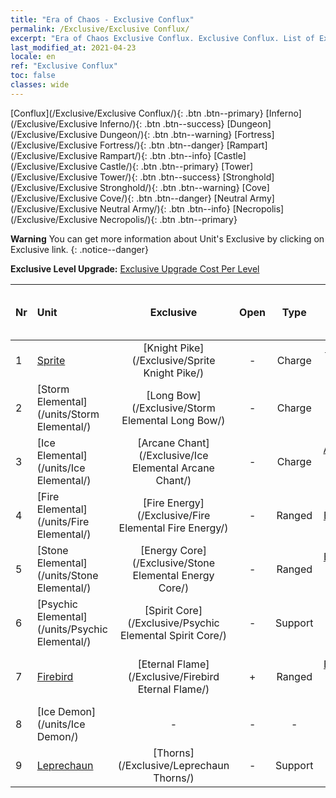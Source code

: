 ```yaml
---
title: "Era of Chaos - Exclusive Conflux"
permalink: /Exclusive/Exclusive Conflux/
excerpt: "Era of Chaos Exclusive Conflux. Exclusive Conflux. List of Exclusive Conflux in Era of Chaos"
last_modified_at: 2021-04-23
locale: en
ref: "Exclusive Conflux"
toc: false
classes: wide
---
```

 [Conflux](/Exclusive/Exclusive Conflux/){: .btn .btn--primary} [Inferno](/Exclusive/Exclusive Inferno/){: .btn .btn--success} [Dungeon](/Exclusive/Exclusive Dungeon/){: .btn .btn--warning} [Fortress](/Exclusive/Exclusive Fortress/){: .btn .btn--danger} [Rampart](/Exclusive/Exclusive Rampart/){: .btn .btn--info} [Castle](/Exclusive/Exclusive Castle/){: .btn .btn--primary} [Tower](/Exclusive/Exclusive Tower/){: .btn .btn--success} [Stronghold](/Exclusive/Exclusive Stronghold/){: .btn .btn--warning} [Cove](/Exclusive/Exclusive Cove/){: .btn .btn--danger} [Neutral Army](/Exclusive/Exclusive Neutral Army/){: .btn .btn--info} [Necropolis](/Exclusive/Exclusive Necropolis/){: .btn .btn--primary} 

**Warning** You can get more information about Unit's Exclusive by clicking on Exclusive link. 
{: .notice--danger}

 **Exclusive Level Upgrade:** [Exclusive Upgrade Cost Per Level](/Exclusive/ExclusiveUpgradeCostPerLevel/)

  | Nr |         Unit        | Exclusive | Open  |    Type   |  Item to Rank UP      |  Skin   |
  |:---|:--------------------|:-------------:|:-----:|:---------:|:---------------------:|:-------:|
  | 1  | [Sprite](/units/Sprite/) | [Knight Pike](/Exclusive/Sprite Knight Pike/) | - | Charge | [Knight Pike Token](/Items/con_916/) | - |
  | 2  | [Storm Elemental](/units/Storm Elemental/) | [Long Bow](/Exclusive/Storm Elemental Long Bow/) | - | Charge | [Long Bow Token](/Items/con_914/) | - |
  | 3  | [Ice Elemental](/units/Ice Elemental/) | [Arcane Chant](/Exclusive/Ice Elemental Arcane Chant/) | - | Charge | [Arcane Chant Token](/Items/con_915/) | - |
  | 4  | [Fire Elemental](/units/Fire Elemental/) | [Fire Energy](/Exclusive/Fire Elemental Fire Energy/) | - | Ranged | [Fire Energy Token](/Items/con_998/) | [Fire Energy Special Skin](/Items/con_666/) |
  | 5  | [Stone Elemental](/units/Stone Elemental/) | [Energy Core](/Exclusive/Stone Elemental Energy Core/) | - | Ranged | [Energy Core Token](/Items/con_999/) | [Energy Core Special Skin](/Items/con_667/) |
  | 6  | [Psychic Elemental](/units/Psychic Elemental/) | [Spirit Core](/Exclusive/Psychic Elemental Spirit Core/) | - | Support | [Spirit Core Token](/Items/con_1000/) | [Spirit Core Special Skin](/Items/con_668/) |
  | 7  | [Firebird](/units/Firebird/) | [Eternal Flame](/Exclusive/Firebird Eternal Flame/) | + | Ranged | [Eternal Flame Token](/Items/con_1001/) | [Eternal Flame Special Skin](/Items/con_669/) |
  | 8  | [Ice Demon](/units/Ice Demon/) | - | - | - | none | none |
  | 9  | [Leprechaun](/units/Leprechaun/) | [Thorns](/Exclusive/Leprechaun Thorns/) | - | Support | - | - |
